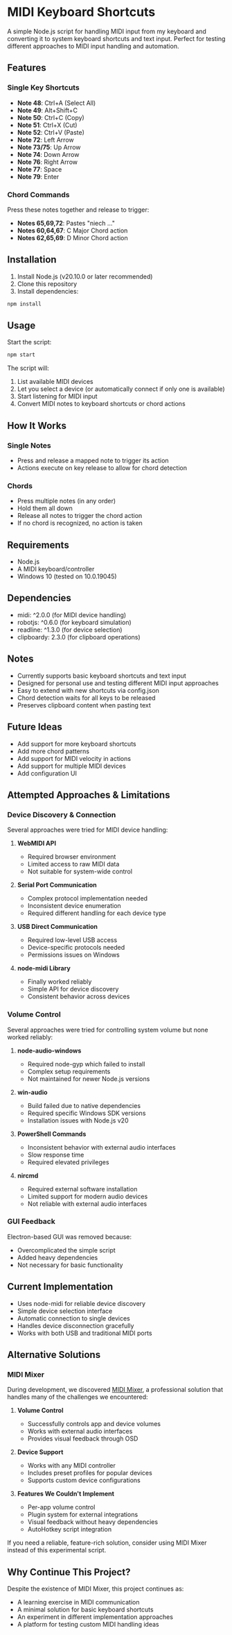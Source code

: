 # MIDI Keyboard Shortcuts

A simple Node.js script for handling MIDI input from my keyboard and converting it to system keyboard shortcuts and text input. Perfect for testing different approaches to MIDI input handling and automation.

## Features

### Single Key Shortcuts
- **Note 48**: Ctrl+A (Select All)
- **Note 49**: Alt+Shift+C
- **Note 50**: Ctrl+C (Copy)
- **Note 51**: Ctrl+X (Cut)
- **Note 52**: Ctrl+V (Paste)
- **Note 72**: Left Arrow
- **Note 73/75**: Up Arrow
- **Note 74**: Down Arrow
- **Note 76**: Right Arrow
- **Note 77**: Space
- **Note 79**: Enter

### Chord Commands
Press these notes together and release to trigger:
- **Notes 65,69,72**: Pastes "niech ..."
- **Notes 60,64,67**: C Major Chord action
- **Notes 62,65,69**: D Minor Chord action

## Installation

1. Install Node.js (v20.10.0 or later recommended)
2. Clone this repository
3. Install dependencies:
```bash
npm install
```

## Usage

Start the script:
```bash
npm start
```

The script will:
1. List available MIDI devices
2. Let you select a device (or automatically connect if only one is available)
3. Start listening for MIDI input
4. Convert MIDI notes to keyboard shortcuts or chord actions

## How It Works

### Single Notes
- Press and release a mapped note to trigger its action
- Actions execute on key release to allow for chord detection

### Chords
- Press multiple notes (in any order)
- Hold them all down
- Release all notes to trigger the chord action
- If no chord is recognized, no action is taken

## Requirements
- Node.js
- A MIDI keyboard/controller
- Windows 10 (tested on 10.0.19045)

## Dependencies
- midi: ^2.0.0 (for MIDI device handling)
- robotjs: ^0.6.0 (for keyboard simulation)
- readline: ^1.3.0 (for device selection)
- clipboardy: 2.3.0 (for clipboard operations)

## Notes
- Currently supports basic keyboard shortcuts and text input
- Designed for personal use and testing different MIDI input approaches
- Easy to extend with new shortcuts via config.json
- Chord detection waits for all keys to be released
- Preserves clipboard content when pasting text

## Future Ideas
- Add support for more keyboard shortcuts
- Add more chord patterns
- Add support for MIDI velocity in actions
- Add support for multiple MIDI devices
- Add configuration UI

## Attempted Approaches & Limitations

### Device Discovery & Connection
Several approaches were tried for MIDI device handling:

1. **WebMIDI API**
   - Required browser environment
   - Limited access to raw MIDI data
   - Not suitable for system-wide control

2. **Serial Port Communication**
   - Complex protocol implementation needed
   - Inconsistent device enumeration
   - Required different handling for each device type

3. **USB Direct Communication**
   - Required low-level USB access
   - Device-specific protocols needed
   - Permissions issues on Windows

4. **node-midi Library**
   - Finally worked reliably
   - Simple API for device discovery
   - Consistent behavior across devices

### Volume Control
Several approaches were tried for controlling system volume but none worked reliably:

1. **node-audio-windows**
   - Required node-gyp which failed to install
   - Complex setup requirements
   - Not maintained for newer Node.js versions

2. **win-audio**
   - Build failed due to native dependencies
   - Required specific Windows SDK versions
   - Installation issues with Node.js v20

3. **PowerShell Commands**
   - Inconsistent behavior with external audio interfaces
   - Slow response time
   - Required elevated privileges

4. **nircmd**
   - Required external software installation
   - Limited support for modern audio devices
   - Not reliable with external audio interfaces

### GUI Feedback
Electron-based GUI was removed because:
- Overcomplicated the simple script
- Added heavy dependencies
- Not necessary for basic functionality

## Current Implementation
- Uses node-midi for reliable device discovery
- Simple device selection interface
- Automatic connection to single devices
- Handles device disconnection gracefully
- Works with both USB and traditional MIDI ports

## Alternative Solutions

### MIDI Mixer
During development, we discovered [MIDI Mixer](https://www.midi-mixer.com/), a professional solution that handles many of the challenges we encountered:

1. **Volume Control**
   - Successfully controls app and device volumes
   - Works with external audio interfaces
   - Provides visual feedback through OSD

2. **Device Support**
   - Works with any MIDI controller
   - Includes preset profiles for popular devices
   - Supports custom device configurations

3. **Features We Couldn't Implement**
   - Per-app volume control
   - Plugin system for external integrations
   - Visual feedback without heavy dependencies
   - AutoHotkey script integration

If you need a reliable, feature-rich solution, consider using MIDI Mixer instead of this experimental script.

## Why Continue This Project?
Despite the existence of MIDI Mixer, this project continues as:
- A learning exercise in MIDI communication
- A minimal solution for basic keyboard shortcuts
- An experiment in different implementation approaches
- A platform for testing custom MIDI handling ideas

